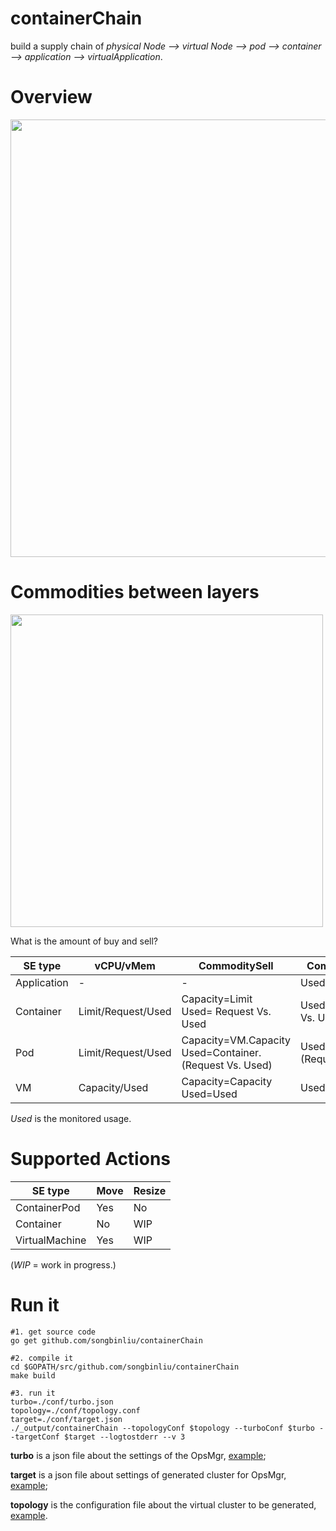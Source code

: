 # containerChain
build a supply chain of *physical Node --> virtual Node --> pod --> container --> application --> virtualApplication*.

# Overview
<div >
<img width="700" src="https://github.com/songbinliu/containerChain/blob/master/conf/supplyChain.png">
</div>

# Commodities between layers
<div>
<img width="500" src="https://github.com/songbinliu/containerChain/blob/master/conf/commodity.png">
</div>

What is the amount of buy and sell?

|SE type| vCPU/vMem | CommoditySell | CommodityBought |
|-|-|-|-|
| Application | - | - | Used=Container.Used |
|Container | Limit/Request/Used | Capacity=Limit <br/> Used= Request Vs. Used | Used = Limit, Request Vs. Used|
|Pod | Limit/Request/Used | Capacity=VM.Capacity  <br/> Used=Container.(Request Vs. Used) | Used = Container.(Request Vs. Used) |
|VM | Capacity/Used | Capacity=Capacity <br/> Used=Used | Used=Used|

*Used* is the monitored usage.

# Supported Actions
|SE type| Move | Resize|
|-|-|-|
|ContainerPod| Yes | No |
|Container | No | WIP |
| VirtualMachine |Yes | WIP|

 (*WIP* = work in progress.)

# Run it

```console
#1. get source code
go get github.com/songbinliu/containerChain

#2. compile it
cd $GOPATH/src/github.com/songbinliu/containerChain
make build

#3. run it
turbo=./conf/turbo.json
topology=./conf/topology.conf
target=./conf/target.json
./_output/containerChain --topologyConf $topology --turboConf $turbo --targetConf $target --logtostderr --v 3 
```

**turbo** is a json file about the settings of the OpsMgr, [example](https://github.com/songbinliu/containerChain/blob/master/conf/turbo.json);

**target** is a json file about settings of generated cluster for OpsMgr, [example](https://github.com/songbinliu/containerChain/blob/master/conf/target.json);

**topology** is the configuration file about the virtual cluster to be generated, [example](https://github.com/songbinliu/containerChain/blob/master/conf/topology.conf).

